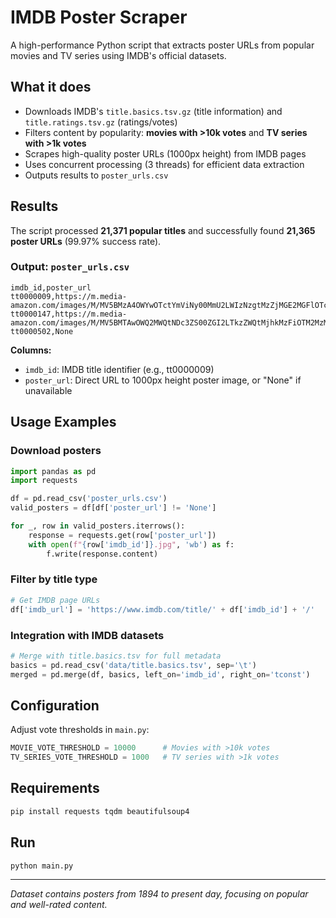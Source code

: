 # IMDB Poster Scraper

A high-performance Python script that extracts poster URLs from popular movies and TV series using IMDB's official datasets.

## What it does

- Downloads IMDB's `title.basics.tsv.gz` (title information) and `title.ratings.tsv.gz` (ratings/votes)
- Filters content by popularity: **movies with >10k votes** and **TV series with >1k votes**
- Scrapes high-quality poster URLs (1000px height) from IMDB pages
- Uses concurrent processing (3 threads) for efficient data extraction
- Outputs results to `poster_urls.csv`

## Results

The script processed **21,371 popular titles** and successfully found **21,365 poster URLs** (99.97% success rate).

### Output: `poster_urls.csv`

```csv
imdb_id,poster_url
tt0000009,https://m.media-amazon.com/images/M/MV5BMzA4OWYwOTctYmViNy00MmU2LWIzNzgtMzZjMGE2MGFlOTc0XkEyXkFqcGc@._V1_UY1000.jpg
tt0000147,https://m.media-amazon.com/images/M/MV5BMTAwOWQ2MWQtNDc3ZS00ZGI2LTkzZWQtMjhkMzFiOTM2MzMyXkEyXkFqcGc@._V1_UY1000.jpg
tt0000502,None
```

**Columns:**
- `imdb_id`: IMDB title identifier (e.g., tt0000009)
- `poster_url`: Direct URL to 1000px height poster image, or "None" if unavailable

## Usage Examples

### Download posters
```python
import pandas as pd
import requests

df = pd.read_csv('poster_urls.csv')
valid_posters = df[df['poster_url'] != 'None']

for _, row in valid_posters.iterrows():
    response = requests.get(row['poster_url'])
    with open(f"{row['imdb_id']}.jpg", 'wb') as f:
        f.write(response.content)
```

### Filter by title type
```python
# Get IMDB page URLs
df['imdb_url'] = 'https://www.imdb.com/title/' + df['imdb_id'] + '/'
```

### Integration with IMDB datasets
```python
# Merge with title.basics.tsv for full metadata
basics = pd.read_csv('data/title.basics.tsv', sep='\t')
merged = pd.merge(df, basics, left_on='imdb_id', right_on='tconst')
```

## Configuration

Adjust vote thresholds in `main.py`:
```python
MOVIE_VOTE_THRESHOLD = 10000      # Movies with >10k votes
TV_SERIES_VOTE_THRESHOLD = 1000   # TV series with >1k votes
```

## Requirements

```bash
pip install requests tqdm beautifulsoup4
```

## Run

```bash
python main.py
```

---

*Dataset contains posters from 1894 to present day, focusing on popular and well-rated content.* 